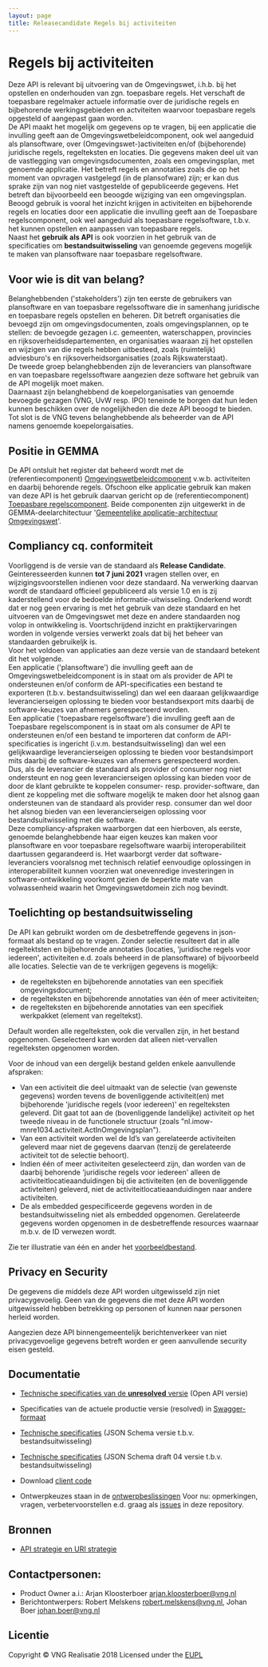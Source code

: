 ```yaml
---
layout: page
title: Releasecandidate Regels bij activiteiten
---
```


# Regels bij activiteiten

Deze API is relevant bij uitvoering van de Omgevingswet, i.h.b. bij het opstellen en onderhouden van zgn. toepasbare regels. Het verschaft de toepasbare regelmaker actuele informatie over de juridische regels en bijbehorende werkingsgebieden en actviteiten waarvoor toepasbare regels opgesteld of aangepast gaan worden.  
De API maakt het mogelijk om gegevens op te vragen, bij een applicatie die invulling geeft aan de Omgevingswetbeleidcomponent, ook wel aangeduid als plansoftware, over (Omgevingswet-)activiteiten en/of (bijbehorende) juridische regels, regelteksten en locaties. Die gegevens maken deel uit van de vastlegging van omgevingsdocumenten, zoals een omgevingsplan, met genoemde applicatie. Het betreft regels en annotaties zoals die op het moment van opvragen vastgelegd (in de plansofware) zijn; er kan dus sprake zijn van nog niet vastgestelde of gepubliceerde gegevens. Het betreft dan bijvoorbeeld een beoogde wijziging van een omgevingsplan.  
Beoogd gebruik is vooral het inzicht krijgen in activiteiten en bijbehorende regels en locaties door een applicatie die invulling geeft aan de Toepasbare regelscomponent, ook wel aangeduid als toepasbare regelsoftware, t.b.v. het kunnen opstellen en aanpassen van toepasbare regels.  
Naast het **gebruik als API** is ook voorzien in het gebruik van de specificaties om **bestandsuitwisseling** van genoemde gegevens mogelijk te maken van plansoftware naar toepasbare regelsoftware.

## Voor wie is dit van belang?
Belanghebbenden ('stakeholders') zijn ten eerste de gebruikers van plansoftware en van toepasbare regelssoftware die in samenhang juridische en toepasbare regels opstellen en beheren. Dit betreft organisaties die bevoegd zijn om omgevingsdocumenten, zoals omgevingsplannen, op te stellen: de bevoegde gezagen i.c. gemeenten, waterschappen, provincies en rijksoverheidsdepartementen, en organisaties waaraan zij het opstellen en wijzigen van die regels hebben uitbesteed, zoals (ruimtelijk) adviesburo's en rijksoverheidsorganisaties (zoals Rijkswaterstaat).  
De tweede groep belanghebbenden zijn de leveranciers van plansoftware en van toepasbare regelssoftware aangezien deze software het gebruik van de API mogelijk moet maken.  
Daarnaast zijn belanghebbend de koepelorganisaties van genoemde bevoegde gezagen (VNG, UvW resp. IPO) teneinde te borgen dat hun leden kunnen beschikken over de nogelijkheden die deze API beoogd te bieden.  
Tot slot is de VNG tevens belanghebbende als beheerder van de API namens genoemde koepelorgaisaties.  

## Positie in GEMMA
De API ontsluit het register dat beheerd wordt met de (referentiecomponent) [Omgevingswetbeleidcomponent](https://www.gemmaonline.nl/index.php/Omgevingswet/1.5/id-482b112b-dc5e-49b6-879c-a22f22cb6941) v.w.b. activiteiten en daarbij behorende regels. Ofschoon elke applicatie gebruik kan maken van deze API is het gebruik daarvan gericht op de (referentiecomponent) [Toepasbare regelscomponent](https://www.gemmaonline.nl/index.php/Omgevingswet/1.5/id-7f053bcc-9558-41ce-8a17-d3fa81fb7c17). Beide componenten zijn uitgewerkt in de GEMMA-deelarchitectuur '[Gemeenteljke applicatie-architectuur Omgevingswet](https://www.gemmaonline.nl/index.php/GAO_-_De_referentiecomponenten_voor_de_Omgevingswet)'.  

## Compliancy cq. conformiteit
Voorliggend is de versie van de standaard als **Release Candidate**. Geinteresseerden kunnen **tot 7 juni 2021** vragen stellen over, en wijzigingsvoorstellen indienen voor deze standaard. Na verwerking daarvan wordt de standaard officieel gepubliceerd als versie 1.0 en is zij kaderstellend voor de bedoelde informatie-uitwisseling. Onderkend wordt dat er nog geen ervaring is met het gebruik van deze standaard en het uitvoeren van de Omgevingswet met deze en andere standaarden nog volop in ontwikkeling is. Voortschrijdend inzicht en praktijkervaringen worden in volgende versies verwerkt zoals dat bij het beheer van standaarden gebruikeljk is.  
Voor het voldoen van applicaties aan deze versie van de standaard betekent dit het volgende.  
Een applicatie ('plansoftware') die invulling geeft aan de Omgevingswetbeleidcomponent is in staat om als provider de API te ondersteunen en/of conform de API-specificaties een bestand te exporteren (t.b.v. bestandsuitwisseling) dan wel een daaraan gelijkwaardige leverancierseigen oplossing te bieden voor bestandsexport mits daarbij de software-keuzes van afnemers gerespecteerd worden.  
Een applicatie ('toepasbare regelsoftware') die invulling geeft aan de Toepasbare regelscomponent is in staat om als consumer de API te ondersteunen en/of een bestand te importeren dat conform de API-specificaties is ingericht (i.v.m. bestandsuitwisseling) dan wel een gelijkwaardige leverancierseigen oplossing te bieden voor bestandsimport mits daarbij de software-keuzes van afnemers gerespecteerd worden.  
Dus, als de leverancier de standaard als provider of consumer nog niet ondersteunt en nog geen leverancierseigen oplossing kan bieden voor de door de klant gebruikte te koppelen consumer- resp. provider-software, dan dient ze koppeling met die software mogelijk te maken door het alsnog gaan ondersteunen van de standaard als provider resp. consumer dan wel door het alsnog bieden van een leverancierseigen oplossing voor bestandsuitwisseling met die software.  
Deze compliancy-afspraken waarborgen dat een hierboven, als eerste, genoemde belanghebbende haar eigen keuzes kan maken voor plansoftware en voor toepasbare regelsoftware waarbij  interoperabiliteit daartussen gegarandeerd is. Het waarborgt verder dat software-leveranciers vooralsnog met technisch relatief eenvoudige oplossingen in interoperabiliteit kunnen voorzien wat onevenredige investeringen in software-ontwikkeling voorkomt gezien de beperkte mate van volwassenheid waarin het Omgevingswetdomein zich nog bevindt.   


## Toelichting op bestandsuitwisseling
De API kan gebruikt worden om de desbetreffende gegevens in json-formaat als bestand op te vragen. Zonder selectie resulteert dat in alle regeltektsten en bijbehorende annotaties (locaties, 'juridische regels voor iedereen', activiteiten e.d. zoals beheerd in de plansoftware) of bijvoorbeeld alle locaties. Selectie van de te verkrijgen gegevens is mogelijk:  
- de regelteksten en bijbehorende annotaties van een specifiek omgevingsdocument;  
- de regelteksten en bijbehorende annotaties van één of meer activiteiten;  
- de regelteksten en bijbehorende annotaties van een specifiek werkpakket (element van regeltekst).  

Default worden alle regelteksten, ook die vervallen zijn, in het bestand opgenomen. Geselecteerd kan worden dat alleen niet-vervallen regelteksten opgenomen worden.

Voor de inhoud van een dergelijk bestand gelden enkele aanvullende afspraken:  
- Van een activiteit die deel uitmaakt van de selectie (van gewenste gegevens) worden tevens de bovenliggende activiteit(en) met bijbehorende 'juridische regels (voor iedereen)' en regelteksten geleverd. Dit gaat tot aan de (bovenliggende landelijke) activiteit op het tweede niveau in de functionele structuur (zoals "nl.imow-mnre1034.activiteit.ActInOmgevingsplan").
- Van een activiteit worden wel de Id’s van gerelateerde activiteiten geleverd maar niet de gegevens daarvan (tenzij de gerelateerde activiteit tot de selectie behoort).  
- Indien één of meer activiteiten geselecteerd zijn, dan worden van de daarbij behorende 'juridische regels voor iedereen' alleen de activiteitlocatieaanduidingen bij die activiteiten (en de bovenliggende activteiten) geleverd, niet de activiteitlocatieaanduidingen naar andere activiteiten.   
- De als embedded gespecificeerde gegevens worden in de bestandsuitwisseling niet als embedded opgenomen. Gerelateerde gegevens worden opgenomen in de desbetreffende resources waarnaar m.b.v. de ID verwezen wordt.

Zie ter illustratie van één en ander het [voorbeeldbestand](https://github.com/VNG-Realisatie/Regels-bij-activiteiten/tree/main/voorbeelden/bestandsuitwisseling).  

## Privacy en Security

De gegevens die middels deze API worden uitgewisseld zijn niet privacygevoelig. Geen van de gegevens die met deze API worden uitgewisseld hebben betrekking op personen of kunnen naar personen herleid worden.

Aangezien deze API binnengemeentelijk berichtenverkeer van niet privacygevoelige gegevens betreft worden er geen aanvullende security eisen gesteld.

## Documentatie
* [Technische specificaties van de **unresolved** versie](../specificatie/openapi.yaml) (Open API versie)
* Specificaties van de actuele productie versie (resolved) in [Swagger-formaat](https://petstore.swagger.io/?url=https://raw.githubusercontent.com/VNG-Realisatie/Regels-bij-activiteiten/main/specificatie/genereervariant/openapi.yaml)
* [Technische specificaties](../specificatie/openapi.json) (JSON Schema versie t.b.v. bestandsuitwisseling)
* [Technische specificaties](../specificatie/openapi_draft04.json) (JSON Schema draft 04 versie t.b.v. bestandsuitwisseling)
* Download [client code](https://github.com/VNG-Realisatie/Regels-bij-activiteiten/tree/master/code)

* Ontwerpkeuzes staan in de [ontwerpbeslissingen](./docs/ontwerpbeslissingen.md)
  Voor nu: opmerkingen, vragen, verbetervoorstellen e.d. graag als [issues](https://github.com/VNG-Realisatie/Regels-bij-activiteiten/issues) in deze repository.

## Bronnen
* [API strategie en URI strategie](https://aandeslagmetdeomgevingswet.nl/digitaal-stelsel/documenten/documenten/api-uri-strategie/)

## Contactpersonen:
* Product Owner a.i.: Arjan Kloosterboer arjan.kloosterboer@vng.nl
* Berichtontwerpers: Robert Melskens robert.melskens@vng.nl, Johan Boer johan.boer@vng.nl

## Licentie
Copyright &copy; VNG Realisatie 2018
Licensed under the [EUPL](../LICENCE.md)

